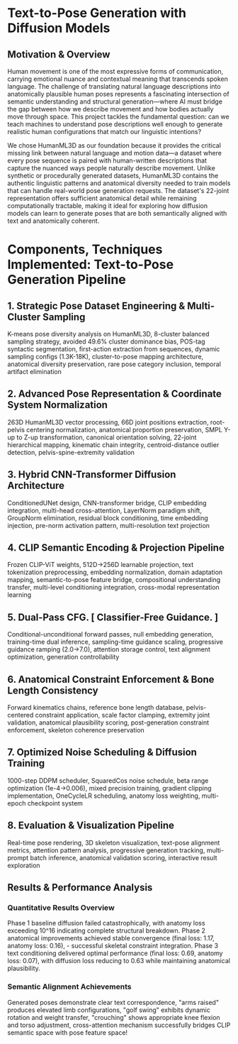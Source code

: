 # Text-to-Pose Generation with Diffusion Models

## Motivation & Overview

Human movement is one of the most expressive forms of communication, carrying emotional nuance and contextual meaning that transcends spoken language. The challenge of translating natural language descriptions into anatomically plausible human poses represents a fascinating intersection of semantic understanding and structural generation—where AI must bridge the gap between how we describe movement and how bodies actually move through space. This project tackles the fundamental question: can we teach machines to understand pose descriptions well enough to generate realistic human configurations that match our linguistic intentions?

We chose HumanML3D as our foundation because it provides the critical missing link between natural language and motion data—a dataset where every pose sequence is paired with human-written descriptions that capture the nuanced ways people naturally describe movement. Unlike synthetic or procedurally generated datasets, HumanML3D contains the authentic linguistic patterns and anatomical diversity needed to train models that can handle real-world pose generation requests. The dataset's 22-joint representation offers sufficient anatomical detail while remaining computationally tractable, making it ideal for exploring how diffusion models can learn to generate poses that are both semantically aligned with text and anatomically coherent.



# Components, Techniques Implemented: Text-to-Pose Generation Pipeline

## 1. Strategic Pose Dataset Engineering & Multi-Cluster Sampling
K-means pose diversity analysis on HumanML3D, 8-cluster balanced sampling strategy, avoided 49.6% cluster dominance bias, POS-tag syntactic segmentation, first-action extraction from sequences, dynamic sampling configs (1.3K-18K), cluster-to-pose mapping architecture, anatomical diversity preservation, rare pose category inclusion, temporal artifact elimination

## 2. Advanced Pose Representation & Coordinate System Normalization
263D HumanML3D vector processing, 66D joint positions extraction, root-pelvis centering normalization, anatomical proportion preservation, SMPL Y-up to Z-up transformation, canonical orientation solving, 22-joint hierarchical mapping, kinematic chain integrity, centroid-distance outlier detection, pelvis-spine-extremity validation

## 3. Hybrid CNN-Transformer Diffusion Architecture
ConditionedUNet design, CNN-transformer bridge, CLIP embedding integration, multi-head cross-attention, LayerNorm paradigm shift, GroupNorm elimination, residual block conditioning, time embedding injection, pre-norm activation pattern, multi-resolution text projection

## 4. CLIP Semantic Encoding & Projection Pipeline
Frozen CLIP-ViT weights, 512D→256D learnable projection, text tokenization preprocessing, embedding normalization, domain adaptation mapping, semantic-to-pose feature bridge, compositional understanding transfer, multi-level conditioning integration, cross-modal representation learning

## 5. Dual-Pass CFG. [ Classifier-Free Guidance. ]
Conditional-unconditional forward passes, null embedding generation, training-time dual inference, sampling-time guidance scaling, progressive guidance ramping (2.0→7.0), attention storage control, text alignment optimization, generation controllability

## 6. Anatomical Constraint Enforcement & Bone Length Consistency
Forward kinematics chains, reference bone length database, pelvis-centered constraint application, scale factor clamping, extremity joint validation, anatomical plausibility scoring, post-generation constraint enforcement, skeleton coherence preservation

## 7. Optimized Noise Scheduling & Diffusion Training
1000-step DDPM scheduler, SquaredCos noise schedule, beta range optimization (1e-4→0.006), mixed precision training, gradient clipping implementation, OneCycleLR scheduling, anatomy loss weighting, multi-epoch checkpoint system

## 8. Evaluation & Visualization Pipeline
Real-time pose rendering, 3D skeleton visualization, text-pose alignment metrics, attention pattern analysis, progressive generation tracking, multi-prompt batch inference, anatomical validation scoring, interactive result exploration



## Results & Performance Analysis

### Quantitative Results Overview
Phase 1 baseline diffusion failed catastrophically, with anatomy loss exceeding 10^16 indicating complete structural breakdown. Phase 2 anatomical improvements achieved stable convergence (final loss: 1.17, anatomy loss: 0.16), - successful skeletal constraint integration. Phase 3 text conditioning delivered optimal performance (final loss: 0.69, anatomy loss: 0.07), with diffusion loss reducing to 0.63 while maintaining anatomical plausibility.

### Semantic Alignment Achievements  
Generated poses demonstrate clear text correspondence, "arms raised" produces elevated limb configurations, "golf swing" exhibits dynamic rotation and weight transfer, "crouching" shows appropriate knee flexion and torso adjustment, cross-attention mechanism successfully bridges CLIP semantic space with pose feature space!
